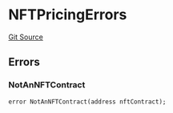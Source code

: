# NFTPricingErrors
[Git Source](https://github.com/thrackle-io/tron/blob/502533a6ffb2af342c0e88aaf7562842e91b57b1/src/common/IErrors.sol)


## Errors
### NotAnNFTContract

```solidity
error NotAnNFTContract(address nftContract);
```


